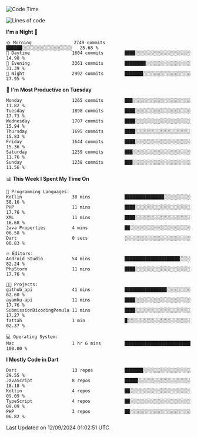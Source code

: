 <!--START_SECTION:waka-->
![Code Time](http://img.shields.io/badge/Code%20Time-725%20hrs%204%20mins-blue)

![Lines of code](https://img.shields.io/badge/From%20Hello%20World%20I%27ve%20Written-3.5%20million%20lines%20of%20code-blue)

**I'm a Night 🦉** 

```text
🌞 Morning                2749 commits        ██████░░░░░░░░░░░░░░░░░░░   25.68 % 
🌆 Daytime                1604 commits        ████░░░░░░░░░░░░░░░░░░░░░   14.98 % 
🌃 Evening                3361 commits        ████████░░░░░░░░░░░░░░░░░   31.39 % 
🌙 Night                  2992 commits        ███████░░░░░░░░░░░░░░░░░░   27.95 % 
```
📅 **I'm Most Productive on Tuesday** 

```text
Monday                   1265 commits        ███░░░░░░░░░░░░░░░░░░░░░░   11.82 % 
Tuesday                  1898 commits        ████░░░░░░░░░░░░░░░░░░░░░   17.73 % 
Wednesday                1707 commits        ████░░░░░░░░░░░░░░░░░░░░░   15.94 % 
Thursday                 1695 commits        ████░░░░░░░░░░░░░░░░░░░░░   15.83 % 
Friday                   1644 commits        ████░░░░░░░░░░░░░░░░░░░░░   15.36 % 
Saturday                 1259 commits        ███░░░░░░░░░░░░░░░░░░░░░░   11.76 % 
Sunday                   1238 commits        ███░░░░░░░░░░░░░░░░░░░░░░   11.56 % 
```


📊 **This Week I Spent My Time On** 

```text
💬 Programming Languages: 
Kotlin                   38 mins             ███████████████░░░░░░░░░░   58.16 % 
PHP                      11 mins             ████░░░░░░░░░░░░░░░░░░░░░   17.76 % 
XML                      11 mins             ████░░░░░░░░░░░░░░░░░░░░░   16.68 % 
Java Properties          4 mins              ██░░░░░░░░░░░░░░░░░░░░░░░   06.58 % 
Dart                     0 secs              ░░░░░░░░░░░░░░░░░░░░░░░░░   00.83 % 

🔥 Editors: 
Android Studio           54 mins             █████████████████████░░░░   82.24 % 
PhpStorm                 11 mins             ████░░░░░░░░░░░░░░░░░░░░░   17.76 % 

🐱‍💻 Projects: 
github_api               41 mins             ████████████████░░░░░░░░░   62.60 % 
ayamku-api               11 mins             ████░░░░░░░░░░░░░░░░░░░░░   17.76 % 
SubmissionDicodingPemula 11 mins             ████░░░░░░░░░░░░░░░░░░░░░   17.27 % 
fattah                   1 min               █░░░░░░░░░░░░░░░░░░░░░░░░   02.37 % 

💻 Operating System: 
Mac                      1 hr 6 mins         █████████████████████████   100.00 % 
```

**I Mostly Code in Dart** 

```text
Dart                     13 repos            ███████░░░░░░░░░░░░░░░░░░   29.55 % 
JavaScript               8 repos             █████░░░░░░░░░░░░░░░░░░░░   18.18 % 
Kotlin                   4 repos             ██░░░░░░░░░░░░░░░░░░░░░░░   09.09 % 
TypeScript               4 repos             ██░░░░░░░░░░░░░░░░░░░░░░░   09.09 % 
PHP                      3 repos             ██░░░░░░░░░░░░░░░░░░░░░░░   06.82 % 
```




 Last Updated on 12/09/2024 01:02:51 UTC
<!--END_SECTION:waka-->
